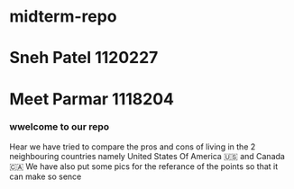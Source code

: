 # midterm-repo

# Sneh Patel 1120227
# Meet Parmar 1118204

### wwelcome to our repo

Hear we have tried to compare the pros  and  cons of living in the 2 neighbouring countries namely United States Of America 🇺🇸 and Canada 🇨🇦
We have also put some pics for the referance of the points so that it can make so
sence 